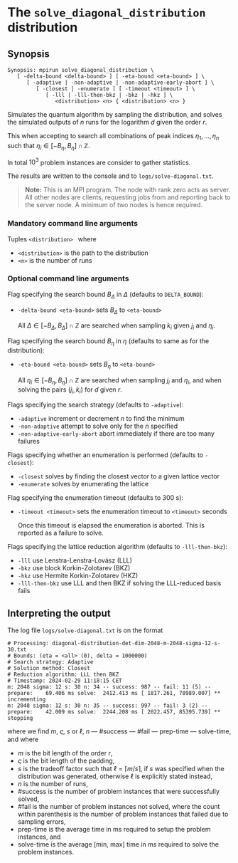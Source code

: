 # The <code>solve_diagonal_distribution</code> distribution

## Synopsis
```console
Synopsis: mpirun solve_diagonal_distribution \
   [ -delta-bound <delta-bound> ] [ -eta-bound <eta-bound> ] \
      [ -adaptive | -non-adaptive | -non-adaptive-early-abort ] \
         [ -closest | -enumerate ] [ -timeout <timeout> ] \
            [ -lll | -lll-then-bkz | -bkz | -hkz ] \
               <distribution> <n> { <distribution> <n> }
```

Simulates the quantum algorithm by sampling the distribution, and solves the simulated outputs of $n$ runs for the logarithm $d$ given the order $r$.

This when accepting to search all combinations of peak indices $\eta_1, \ldots, \eta_n$ such that $\eta_i \in [-B_\eta, B_\eta] \cap \mathbb Z$.

In total $10^3$ problem instances are consider to gather statistics.

The results are written to the console and to <code>logs/solve-diagonal.txt</code>.

> <b>Note:</b> This is an MPI program. The node with rank zero acts as server. All other nodes are clients, requesting jobs from and reporting back to the server node. A minimum of two nodes is hence required.

### Mandatory command line arguments
Tuples <code>\<distribution\> <n></code> where
- <code>\<distribution\></code> is the path to the distribution
- <code>\<n\></code> is the number of runs

### Optional command line arguments
Flag specifying the search bound $B_\Delta$ in $\Delta$ (defaults to <code>DELTA_BOUND</code>):
- <code>-delta-bound \<eta-bound\></code> sets $B_\Delta$ to <code>\<eta-bound\></code>

   All $\Delta \in [-B_\Delta, B_\Delta] \cap \mathbb Z$ are searched when sampling $k_i$ given $j_i$ and $\eta_i$.

Flag specifying the search bound $B_\eta$ in $\eta$ (defaults to same as for the distribution):
- <code>-eta-bound \<eta-bound\></code> sets $B_\eta$ to <code>\<eta-bound\></code>

   All $\eta_i \in [-B_\eta, B_\eta] \cap \mathbb Z$ are searched when sampling $j_i$ and $\eta_i$, and when solving the pairs $(j_i, k_i)$ for $d$ given $r$.

Flags specifying the search strategy (defaults to <code>-adaptive</code>):
- <code>-adaptive</code> increment or decrement $n$ to find the minimum
- <code>-non-adaptive</code> attempt to solve only for the $n$ specified
- <code>-non-adaptive-early-abort</code> abort immediately if there are too many failures

Flags specifying whether an enumeration is performed (defaults to <code>-closest</code>):
- <code>-closest</code> solves by finding the closest vector to a given lattice vector
- <code>-enumerate</code> solves by enumerating the lattice

Flag specifying the enumeration timeout (defaults to 300 s):
- <code>-timeout \<timeout\></code> sets the enumeration timeout to <code>\<timeout\></code> seconds

   Once this timeout is elapsed the enumeration is aborted. This is reported as a failure to solve.

Flags specifying the lattice reduction algorithm (defaults to <code>-lll-then-bkz</code>):
- <code>-lll</code> use Lenstra-Lenstra-Lovász (LLL)
- <code>-bkz</code> use block Korkin-Zolotarev (BKZ)
- <code>-hkz</code> use Hermite Korkin-Zolotarev (HKZ)
- <code>-lll-then-bkz</code> use LLL and then BKZ if solving the LLL-reduced basis fails

## Interpreting the output
The log file <code>logs/solve-diagonal.txt</code> is on the format
```
# Processing: diagonal-distribution-det-dim-2048-m-2048-sigma-12-s-30.txt
# Bounds: (eta = <all> (0), delta = 1000000)
# Search strategy: Adaptive
# Solution method: Closest
# Reduction algorithm: LLL then BKZ
# Timestamp: 2024-02-29 11:18:15 CET
m: 2048 sigma: 12 s: 30 n: 34 -- success: 987 -- fail: 11 (5) -- prepare:    69.406 ms solve:  2412.413 ms [ 1817.261, 78989.007] ** incrementing
m: 2048 sigma: 12 s: 30 n: 35 -- success: 997 -- fail: 3 (2) -- prepare:    42.009 ms solve:  2244.208 ms [ 2022.457, 85395.739] ** stopping
```
where we find $m$, $\varsigma$, $s$ or $\ell$, $n$ — #success — #fail — prep-time — solve-time, and
where
- $m$ is the bit length of the order $r$,
- $\varsigma$ is the bit length of the padding,
- $s$ is the tradeoff factor such that $\ell = \lceil m / s \rceil$, if $s$ was specified when the distribution was generated, otherwise $\ell$ is explicitly stated instead,
- $n$ is the number of runs,
- #success is the number of problem instances that were successfully solved,
- #fail is the number of problem instances not solved, where the count within parenthesis is the number of problem instances that failed due to sampling errors,
- prep-time is the average time in ms required to setup the problem instances, and
- solve-time is the average [min, max] time in ms required to solve the problem instances.
